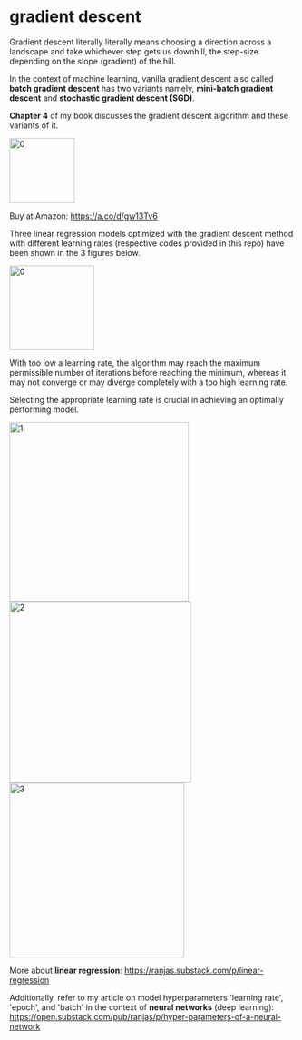 # gradient descent

Gradient descent literally literally means choosing a direction across a landscape and take whichever step gets us downhill, the step-size depending on the slope (gradient) of the hill.

In the context of machine learning, vanilla gradient descent also called **batch gradient descent** has two variants namely, **mini-batch gradient descent** and **stochastic gradient descent (SGD)**. 

**Chapter 4** of my book discusses the gradient descent algorithm and these variants of it.

<img width="115" alt="0" src="https://github.com/user-attachments/assets/c86f23ab-7707-408b-bfc7-ef5cddabdc58">

Buy at Amazon: https://a.co/d/gw13Tv6


Three linear regression models optimized with the gradient descent method with different learning rates (respective codes provided in this repo) have been shown in the 3 figures below. 

<img width="149" alt="0" src="https://github.com/user-attachments/assets/71f249d0-1df0-429f-843a-9ac8936d3d92">

With too low a learning rate, the algorithm may reach the maximum permissible number of iterations before reaching the minimum, whereas it may not converge or may diverge completely with a too high learning rate.

Selecting the appropriate learning rate is crucial in achieving an optimally performing model.

<img width="316" alt="1" src="https://github.com/user-attachments/assets/453a37ea-469a-4373-8a79-ad2589a2e957">

<img width="320" alt="2" src="https://github.com/user-attachments/assets/5c2e2d4a-82b1-4fbf-bf7a-fd5cb6d40c1e">

<img width="308" alt="3" src="https://github.com/user-attachments/assets/69659f9d-42f7-47e1-88a7-b818b5ad93c6">


More about **linear regression**: https://ranjas.substack.com/p/linear-regression

Additionally, refer to my article on model hyperparameters 'learning rate', 'epoch', and 'batch' in the context of **neural networks** (deep learning):
https://open.substack.com/pub/ranjas/p/hyper-parameters-of-a-neural-network




